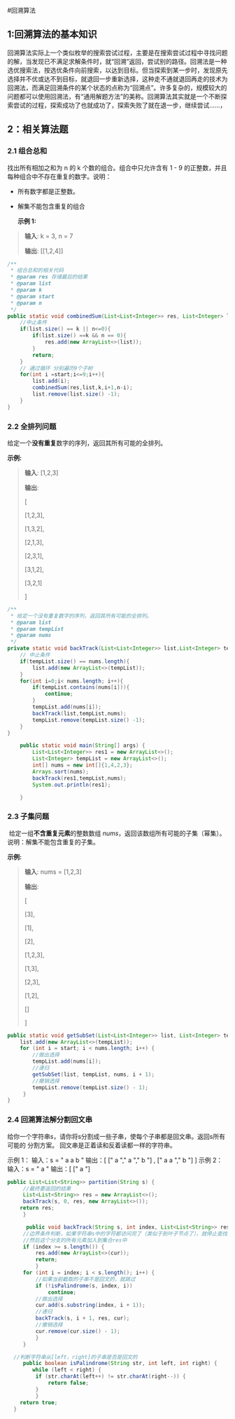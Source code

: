 



#回溯算法

## 1:回溯算法的基本知识

​    回溯算法实际上一个类似枚举的搜索尝试过程，主要是在搜索尝试过程中寻找问题的解，当发现已不满足求解条件时，就“回溯”返回，尝试别的路径。回溯法是一种选优搜索法，按选优条件向前搜索，以达到目标。但当探索到某一步时，发现原先选择并不优或达不到目标，就退回一步重新选择，这种走不通就退回再走的技术为回溯法，而满足回溯条件的某个状态的点称为“回溯点”。许多复杂的，规模较大的问题都可以使用回溯法，有“通用解题方法”的美称。回溯算法其实就是一个不断探索尝试的过程，探索成功了也就成功了，探索失败了就在退一步，继续尝试……，

## 2：相关算法题

### 2.1 组合总和

  找出所有相加之和为 n 的 k 个数的组合。组合中只允许含有 1 - 9 的正整数，并且每种组合中不存在重复的数字。说明：

- 所有数字都是正整数。
- 解集不能包含重复的组合

  **示例 1:**

> **输入**: k = 3, n = 7
>
> **输出**: [[1,2,4]]                                  

```java
/**
 * 组合总和的相关代码
 * @param res 存储最后的结果
 * @param list
 * @param k
 * @param start
 * @param n
 */
public static void combinedSum(List<List<Integer>> res, List<Integer> list, int k, int start, int n){
    //中止条件
    if(list.size() == k || n<=0){
        if(list.size() ==k && n == 0){
            res.add(new ArrayList<>(list));
        }
        return;
    }
    // 通过循环 分别遍历9个子树
    for(int i =start;i<=9;i++){
        list.add(i);
        combinedSum(res,list,k,i+1,n-i);
        list.remove(list.size() -1);
    }
}
```

### 2.2  全排列问题

给定一个**没有重复**数字的序列，返回其所有可能的全排列。

**示例:**

> **输入**: [1,2,3]
>
> **输出**:
>
> [
>
>  [1,2,3],
>
>  [1,3,2],
>
>  [2,1,3],
>
>  [2,3,1],
>
>  [3,1,2],
>
>  [3,2,1]
>
> ]

```java
/**
 * 给定一个没有重复数字的序列，返回其所有可能的全排列。
 * @param list
 * @param tempList
 * @param nums
 */
private static void backTrack(List<List<Integer>> list,List<Integer> tempList,int[] nums){
    // 中止条件
    if(tempList.size() == nums.length){
        list.add(new ArrayList<>(tempList));
    }
    for(int i=0;i< nums.length; i++){
        if(tempList.contains(nums[i])){
            continue;
        }
        tempList.add(nums[i]);
        backTrack(list,tempList,nums);
        tempList.remove(tempList.size() -1);
    }
}

    public static void main(String[] args) {
        List<List<Integer>> res1 = new ArrayList<>();
        List<Integer> tempList = new ArrayList<>();
        int[] nums = new int[]{1,4,2,3};
        Arrays.sort(nums);
        backTrack(res1,tempList,nums);
        System.out.println(res1);

    }
```

### 2.3 子集问题

​    给定一组**不含重复元素**的整数数组 *nums*，返回该数组所有可能的子集（幂集）。说明：解集不能包含重复的子集。

**示例:**

> **输入**: nums = [1,2,3]
>
> **输出**:
>
> [
>
>  [3],
>
>  [1],
>
>  [2],
>
>  [1,2,3],
>
>  [1,3],
>
>  [2,3],
>
>  [1,2],
>
>  []
>
> ]

```java
public static void getSubSet(List<List<Integer>> list, List<Integer> tempList, int[] nums, int start){
    list.add(new ArrayList<>(tempList));
    for (int i = start; i < nums.length; i++) {
        //做出选择
        tempList.add(nums[i]);
        //递归
        getSubSet(list, tempList, nums, i + 1);
        //撤销选择
        tempList.remove(tempList.size() - 1);
     }
}
```



### 2.4 回溯算法解分割回文串

​    给你一个字符串s，请你将s分割成一些子串，使每个子串都是回文串。返回s所有可能的 分割方案。 回文串是正着读和反着读都一样的字符串。

示例 1： 输入：s = " a a b " 输出：[ [" a "," a "," b "] , [" a a "," b "] ] 示例 2： 输入：s = " a " 输出：[ [" a "] 

```java
public List<List<String>> partition(String s) {
     //最终要返回的结果
     List<List<String>> res = new ArrayList<>();
     backTrack(s, 0, res, new ArrayList<>());
    return res;
     }

      public void backTrack(String s, int index, List<List<String>> res, List<String> cur) {
     //边界条件判断，如果字符串s中的字符都访问完了（类似于到叶子节点了），就停止查找，
     //然后这个分支的所有元素加入到集合res中
     if (index >= s.length()) {
         res.add(new ArrayList<>(cur));
         return;
         }
     for (int i = index; i < s.length(); i++) {
         //如果当前截取的子串不是回文的，就跳过
         if (!isPalindrome(s, index, i))
             continue;
         //做出选择
         cur.add(s.substring(index, i + 1));
         //递归
         backTrack(s, i + 1, res, cur);
         //撤销选择
         cur.remove(cur.size() - 1);
         }
     }

  //判断字符串从[left，right]的子串是否是回文的
     public boolean isPalindrome(String str, int left, int right) {
        while (left < right) {
         if (str.charAt(left++) != str.charAt(right--)) {
             return false;
         }
         }
    return true;
  }
```



